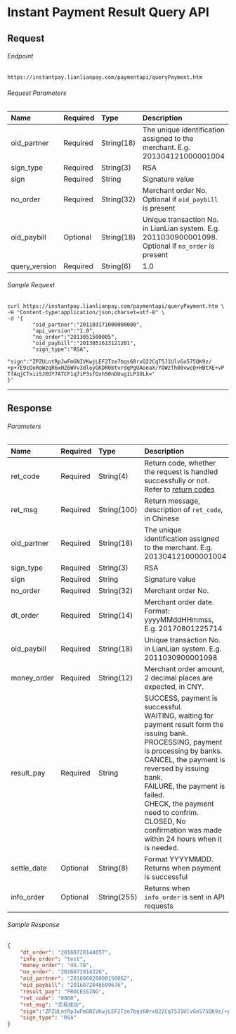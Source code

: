 # Instant Payment Result Query API

## Request

###### Endpoint

```html
https://instantpay.lianlianpay.com/paymentapi/queryPayment.htm
```

###### Request Parameters

|Name|Required|Type|Description|
|:---|:---|:---|:---|
|oid_partner|Required|String(18)|The unique identification assigned to the merchant. E.g. 201304121000001004|
|sign_type|Required|String(3)|RSA |
|sign|Required|String|Signature value|
|no_order|Required|String(32)|Merchant order No. Optional if ```oid_paybill``` is present |
|oid_paybill|Optional|String(18)|Unique transaction No. in LianLian system. E.g. 2011030900001098. Optional if ```no_order``` is present |
|query_version|Required|String(6)| 1.0 |

###### Sample Request

```curl
curl https://instantpay.lianlianpay.com/paymentapi/queryPayment.htm \
-H "Content-type:application/json;charset=utf-8" \
-d '{ 
        "oid_partner":"201103171000000000", 
        "api_version":"1.0", 
        "no_order":"2013051500005", 
        "oid_paybill":"2013051613121201", 
        "sign_type":"RSA",        
        "sign":"ZPZULntRpJwFmGNIVKwjLEF2Tze7bqs60rxQ22CqT5J1UlvGo575QK9z/ +p+7E9cOoRoWzqR6xHZ6WVv3dloyGKDR0btvrdqPgUAoeaX/YOWzTh00vwcQ+HBtXE+vP TfAqjCTxiiSJEOY7ATCF1q7iP3sfQxhS0nDUug1LP3OLk=" 
}'
```

***

## Response

###### Parameters

|Name|Required|Type|Description|
|:---|:---|:---|:---|
|ret_code|Required|String(4)|Return code, whether the request is handled successfully or not. Refer to [return codes](return_code.md)|
|ret_msg|Required|String(100)|Return message, description of ```ret_code```, in Chinese |
|oid_partner|Required|String(18)|The unique identification assigned to the merchant. E.g. 201304121000001004|
|sign_type|Required|String(3)|RSA |
|sign|Required|String|Signature value|
|no_order|Required|String(32)|Merchant order No.|
|dt_order|Required|String(14)|Merchant order date. Format: yyyyMMddHHmmss, E.g. 20170801225714|
|oid_paybill|Required|String(18)|Unique transaction No. in LianLian system. E.g. 2011030900001098|
|money_order|Required|String(12)|Merchant order amount, 2 decimal places are expected, in CNY.|
|result_pay|Required|String| SUCCESS, payment is successful. <br> WAITING, waiting for payment result form the issuing bank. <br> PROCESSING, payment is processing by banks. <br> CANCEL, the payment is reversed by issuing bank.<br> FAILURE, the payment is failed. <br> CHECK, the payment need to confrim. <br>CLOSED, No confirmation was made within 24 hours when it is needed.|
|settle_date|Optional|String(8)| Format YYYYMMDD. Returns when payment is successful|
|info_order|Optional|String(255)| Returns when ```info_order``` is sent in API requests|

###### Sample Response

```json
{   
    "dt_order": "20160728144057",
    "info_order": "test",
    "money_order": "46.78",
    "no_order": "2016072814226",
    "oid_partner": "201606020000150062",
    "oid_paybill": "2016072846609676",
    "result_pay": "PROCESSING",
    "ret_code": "0000",
    "ret_msg": "交易成功",
    "sign":"ZPZULntRpJwFmGNIVKwjLEF2Tze7bqs60rxQ22CqT5J1UlvGo575QK9z/+p+7E9cOoRoWzqR6xHZ6WVv3dloyGKDR0btvrdqPgUAoeaX/YOWzTh00vwcQ+HBtXE+vPTfAqjCTxiiSJEOY7ATCF1q7iP3sfQxhS0nDUug1LP3OLk=",
    "sign_type": "RSA" 
} 
```